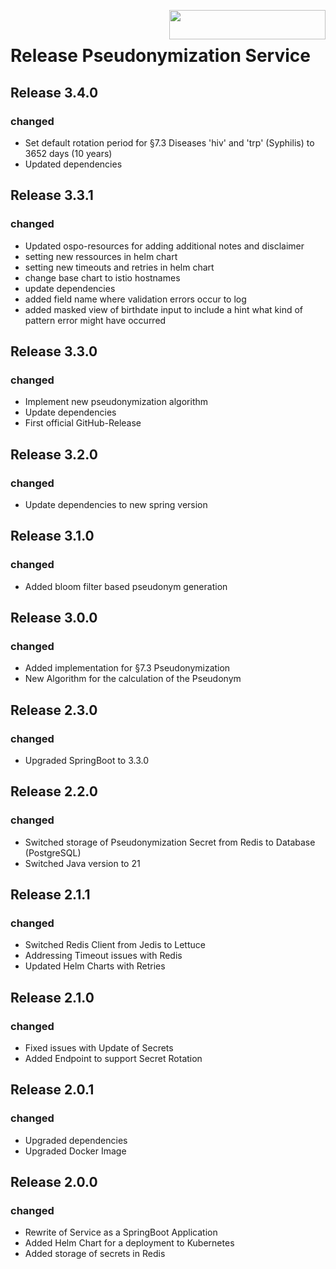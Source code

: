 <img align="right" width="250" height="47" src="Gematik_Logo_Flag.png"/> <br/>    

# Release Pseudonymization Service

## Release 3.4.0
### changed
- Set default rotation period for §7.3 Diseases 'hiv' and 'trp' (Syphilis) to 3652 days (10 years)
- Updated dependencies

## Release 3.3.1
### changed
- Updated ospo-resources for adding additional notes and disclaimer
- setting new ressources in helm chart
- setting new timeouts and retries in helm chart
- change base chart to istio hostnames
- update dependencies
- added field name where validation errors occur to log
- added masked view of birthdate input to include a hint what kind of pattern error might have occurred

## Release 3.3.0
### changed
- Implement new pseudonymization algorithm
- Update dependencies
- First official GitHub-Release

## Release 3.2.0
### changed
- Update dependencies to new spring version

## Release 3.1.0
### changed
- Added bloom filter based pseudonym generation

## Release 3.0.0
### changed
- Added implementation for §7.3 Pseudonymization
- New Algorithm for the calculation of the Pseudonym

## Release 2.3.0
### changed
- Upgraded SpringBoot to 3.3.0

## Release 2.2.0

### changed
- Switched storage of Pseudonymization Secret from Redis to Database (PostgreSQL)
- Switched Java version to 21

## Release 2.1.1

### changed
- Switched Redis Client from Jedis to Lettuce
- Addressing Timeout issues with Redis
- Updated Helm Charts with Retries

## Release 2.1.0

### changed
- Fixed issues with Update of Secrets
- Added Endpoint to support Secret Rotation

## Release 2.0.1

### changed
- Upgraded dependencies
- Upgraded Docker Image

## Release 2.0.0

### changed
- Rewrite of Service as a SpringBoot Application
- Added Helm Chart for a deployment to Kubernetes
- Added storage of secrets in Redis

